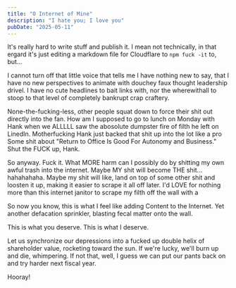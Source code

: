 ```yaml
---
title: "O Internet of Mine"
description: "I hate you; I love you"
pubDate: "2025-05-11"
---
```


It's really hard to write stuff and publish it. I mean not technically, in that ergard it's just editing a markdown file for Cloudflare to `npm fuck -it` to, but...

I cannot turn off that little voice that tells me I have nothing new to say, that I have no new perspectives to animate with douchey faux thought leadership drivel. I have no cute headlines to bait links with, nor the wherewithall to stoop to that level of completely bankrupt crap craftery.

None-the-fucking-less, other people squat down to force their shit out directly into the fan. How am I supposed to go to lunch on Monday with Hank when we ALLLLL saw the abosolute dumpster fire of filth he left on LinedIn. Motherfucking Hank just backed that shit up into the lot like a pro Some shit about "Return to Office Is Good For Autonomy and Business." Shut the FUCK up, Hank.

So anyway. Fuck it. What MORE harm can I possibly do by shitting my own awful trash into the internet. Maybe MY shit will become THE shit... hahahahaha. Maybe my shit will like, land on top of some other shit and loosten it up, making it easier to scrape it all off later. I'd LOVE for nothing more than this internet janitor to scrape my filth off the wall with a  

So now you know, this is what I feel like adding Content to the Internet. Yet another defacation sprinkler, blasting fecal matter onto the wall.

This is what you deserve. This is what I deserve. 

Let us synchronize our depressions into a fucked up double helix of shareholder value, rocketing toward the sun. If we're lucky, we'll burn up and die, whimpering. If not that, well, I guess we can put our pants back on and try harder next fiscal year.

Hooray!
